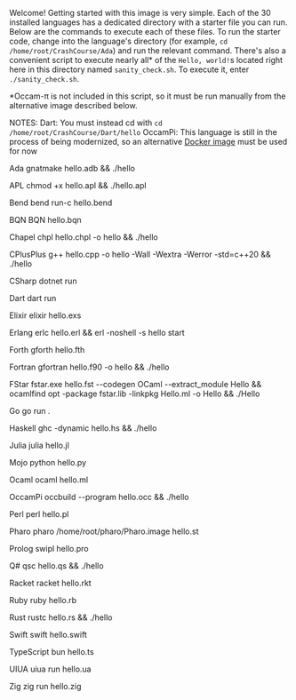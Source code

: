 Welcome! Getting started with this image is very simple. Each of the 30 installed languages has a dedicated directory with a starter file you can run. Below are the commands to execute each of these files. To run the starter code, change into the language's directory (for example, `cd /home/root/CrashCourse/Ada`) and run the relevant command. There's also a convenient script to execute nearly all* of the `Hello, world!`s located right here in this directory named `sanity_check.sh`. To execute it, enter `./sanity_check.sh`.

*Occam-π is not included in this script, so it must be run manually from the alternative image described below.

NOTES:
     Dart: You must instead cd with `cd /home/root/CrashCourse/Dart/hello`
     OccamPi: This language is still in the process of being modernized, so an alternative [Docker image](https://hub.docker.com/repository/docker/triumviratelabs/occambackup/general) must be used for now

Ada
gnatmake hello.adb && ./hello

APL
chmod +x hello.apl && ./hello.apl

Bend
bend run-c hello.bend

BQN
BQN hello.bqn

Chapel
chpl hello.chpl -o hello && ./hello

CPlusPlus
g++ hello.cpp -o hello -Wall -Wextra -Werror -std=c++20 && ./hello

CSharp
dotnet run

Dart
dart run

Elixir
elixir hello.exs

Erlang
erlc hello.erl && erl -noshell -s hello start

Forth
gforth hello.fth

Fortran
gfortran hello.f90 -o hello && ./hello

FStar
fstar.exe hello.fst --codegen OCaml --extract_module Hello && ocamlfind opt -package fstar.lib -linkpkg Hello.ml -o Hello && ./Hello

Go
go run .

Haskell
ghc -dynamic hello.hs && ./hello

Julia
julia hello.jl

Mojo
python hello.py

Ocaml
ocaml hello.ml

OccamPi
occbuild --program hello.occ && ./hello

Perl
perl hello.pl

Pharo
pharo /home/root/pharo/Pharo.image hello.st

Prolog
swipl hello.pro

Q#
qsc hello.qs && ./hello

Racket
racket hello.rkt

Ruby
ruby hello.rb

Rust
rustc hello.rs && ./hello

Swift
swift hello.swift

TypeScript
bun hello.ts

UIUA
uiua run hello.ua

Zig
zig run hello.zig
